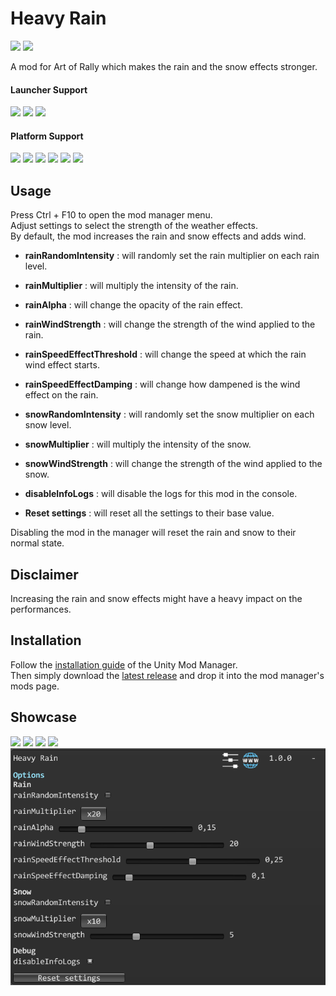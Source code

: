 ﻿# Heavy Rain

[![](https://img.shields.io/github/v/release/MMike17/ArtOfRally_HeavyRain?label=Download)](https://github.com/MMike17/ArtOfRally_HeavyRain/releases/latest)
![](https://img.shields.io/badge/Game%20Version-v1.5.5-blue)

A mod for Art of Rally which makes the rain and the snow effects stronger.

#### Launcher Support

![](https://img.shields.io/badge/Steam-Supprted-green)
![](https://img.shields.io/badge/Epic-Untested-yellow)
![](https://img.shields.io/badge/GOG-Untested-yellow)

#### Platform Support

![](https://img.shields.io/badge/Windows-Supprted-green)
![](https://img.shields.io/badge/Linux-Untested-yellow)
![](https://img.shields.io/badge/OS%2FX-Untested-yellow)
![](https://img.shields.io/badge/PlayStation-Untested-yellow)
![](https://img.shields.io/badge/XBox-Untested-yellow)
![](https://img.shields.io/badge/Switch-Untested-yellow)

## Usage

Press Ctrl + F10 to open the mod manager menu.\
Adjust settings to select the strength of the weather effects.\
By default, the mod increases the rain and snow effects and adds wind.

- **rainRandomIntensity** : will randomly set the rain multiplier on each rain level.
- **rainMultiplier** : will multiply the intensity of the rain.
- **rainAlpha** : will change the opacity of the rain effect.
- **rainWindStrength** : will change the strength of the wind applied to the rain.
- **rainSpeedEffectThreshold** : will change the speed at which the rain wind effect starts.
- **rainSpeedEffectDamping** : will change how dampened is the wind effect on the rain.

- **snowRandomIntensity** : will randomly set the snow multiplier on each snow level.
- **snowMultiplier** : will multiply the intensity of the snow.
- **snowWindStrength** : will change the strength of the wind applied to the snow.

- **disableInfoLogs** : will disable the logs for this mod in the console.
- **Reset settings** : will reset all the settings to their base value.

Disabling the mod in the manager will reset the rain and snow to their normal state.

## Disclaimer

Increasing the rain and snow effects might have a heavy impact on the performances.

## Installation

Follow the [installation guide](https://www.nexusmods.com/site/mods/21/) of
the Unity Mod Manager.\
Then simply download the [latest release](https://github.com/MMike17/ArtOfRally_HeavyRain/releases/latest)
and drop it into the mod manager's mods page.

## Showcase

![](Screenshots/Rain%20wind.png)
![](Screenshots/Rain%20fast.png)
![](Screenshots/Rain%20side.png)
![](Screenshots/Snow.png)
![](Screenshots/Settings.png)